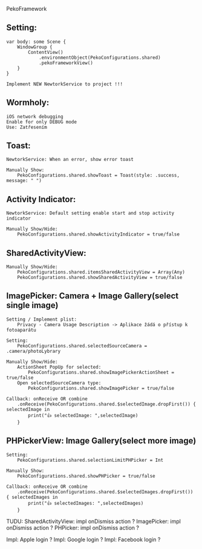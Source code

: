 PekoFramework

## Setting:

    var body: some Scene {
        WindowGroup {
            ContentView()
                .environmentObject(PekoConfigurations.shared)
                .pekoFrameworkView()
        }
    }
    
    Implement NEW NewtorkService to project !!!

## Wormholy:
    iOS network debugging
    Enable for only DEBUG mode
    Use: Zatřesením

## Toast:
    NewtorkService: When an error, show error toast

    Manually Show:
        PekoConfigurations.shared.showToast = Toast(style: .success, message: " ")
    
## Activity Indicator:
    NewtorkService: Default setting enable start and stop activity indicator

    Manually Show/Hide:
        PekoConfigurations.shared.showActivityIndicator = true/false

## SharedActivityView:
    Manually Show/Hide:
        PekoConfigurations.shared.itemsSharedActivityView = Array(Any)
        PekoConfigurations.shared.showSharedActivityView = true/false

## ImagePicker: Camera + Image Gallery(select single image)
    Setting / Implement plist:
        Privacy - Camera Usage Description -> Aplikace žádá o přístup k fotoaparátu
        
    Setting:    
        PekoConfigurations.shared.selectedSourceCamera = .camera/photoLybrary  
         
    Manually Show/Hide: 
        ActionSheet PopUp for selected:
            PekoConfigurations.shared.showImagePickerActionSheet = true/false
        Open selectedSourceCamera type:
            PekoConfigurations.shared.showImagePicker = true/false

    Callback: onReceive OR combine
        .onReceive(PekoConfigurations.shared.$selectedImage.dropFirst()) { selectedImage in
            print("👍 selectedImage: ",selectedImage)
        }
        
## PHPickerView: Image Gallery(select more image)
    Setting:    
        PekoConfigurations.shared.selectionLimitPHPicker = Int
      
    Manually Show:
        PekoConfigurations.shared.showPHPicker = true/false
        
    Callback: onReceive OR combine
        .onReceive(PekoConfigurations.shared.$selectedImages.dropFirst()) { selectedImages in
            print("👍 selectedImages: ",selectedImages)
        }

TUDU:
SharedActivityView: impl onDismiss action ?
ImagePicker: impl onDismiss action ?
PHPicker: impl onDismiss action ?

Impl: Apple login ?
Impl: Google login ?
Impl: Facebook login ?
